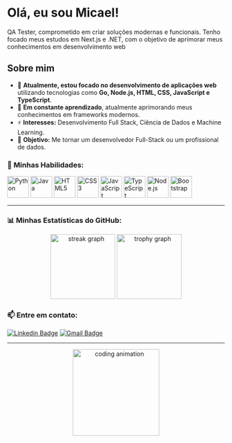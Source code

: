 # Olá, eu sou Micael!
 QA Tester, comprometido em criar soluções modernas e funcionais. Tenho focado meus estudos em Next.js e .NET, com o objetivo de aprimorar meus conhecimentos em desenvolvimento web                                                                                               
 ## Sobre mim
 
- 🔭 **Atualmente, estou focado no desenvolvimento de aplicações web** utilizando tecnologias como **Go, Node.js, HTML, CSS, JavaScript e TypeScript**.
- 🌱 **Em constante aprendizado**, atualmente aprimorando meus conhecimentos em frameworks modernos.
- ⚡ **Interesses:** Desenvolvimento Full Stack, Ciência de Dados e Machine Learning.
- 🎯 **Objetivo:** Me tornar um desenvolvedor Full-Stack ou um profissional de dados.


### 🔧 **Minhas Habilidades:**
<div style="display: inline-block">
  <img src="https://cdn.jsdelivr.net/gh/devicons/devicon/icons/python/python-original-wordmark.svg" height=50 width=50 alt="Python">
  <img src="https://cdn.jsdelivr.net/gh/devicons/devicon/icons/java/java-original-wordmark.svg" height=50 width=50 alt="Java">
  <img src="https://cdn.jsdelivr.net/gh/devicons/devicon/icons/html5/html5-original.svg" height=50 width=50 alt="HTML5">
  <img src="https://cdn.jsdelivr.net/gh/devicons/devicon/icons/css3/css3-original-wordmark.svg" height=50 width=50 alt="CSS3">
  <img src="https://cdn.jsdelivr.net/gh/devicons/devicon/icons/javascript/javascript-original.svg" height=50 width=50 alt="JavaScript">
  <img src="https://cdn.jsdelivr.net/gh/devicons/devicon/icons/typescript/typescript-original.svg" height=50 width=50 alt="TypeScript">
  <img src="https://cdn.jsdelivr.net/gh/devicons/devicon/icons/nodejs/nodejs-original-wordmark.svg" height=50 width=50 alt="Node.js">
  <img src="https://cdn.jsdelivr.net/gh/devicons/devicon/icons/bootstrap/bootstrap-plain-wordmark.svg" height=50 width=50 alt="Bootstrap">
</div>

---

### 📊 **Minhas Estatísticas do GitHub:**
<div align="center">
  <img src="https://streak-stats.demolab.com?user=MIcaelFone&locale=en&mode=daily&theme=dracula&hide_border=false&border_radius=5&order=3" height="150" alt="streak graph"  />
  <img src="https://github-profile-trophy.vercel.app?username=MIcaelFone&theme=dracula&column=-1&row=1&margin-w=8&margin-h=8&no-bg=false&no-frame=false&order=4" height="150" alt="trophy graph"  />
</div>

###

<picture>
  <source media="(prefers-color-scheme: dark)" srcset="https://raw.githubusercontent.com/MicaelFone/MicaelFone/output/pacman-contribution-graph-dark.svg">
  <source media="(prefers-color-scheme: light)" srcset="https://raw.githubusercontent.com/MicaelFone/MicaelFone/output/pacman-contribution-graph.svg">
</picture>
 



### 📫 **Entre em contato:**
[![Linkedin Badge](https://img.shields.io/badge/-MicaelFone-blue?style=flat-square&logo=Linkedin&logoColor=white&link=https://www.linkedin.com/in/micael-fone/)](https://www.linkedin.com/in/micael-fone/) 
[![Gmail Badge](https://img.shields.io/badge/-micaelfone0@gmail.com-c14438?style=flat-square&logo=Gmail&logoColor=white&link=mailto:micaelfone0@gmail.com)](mailto:micaelfone0@gmail.com)


---
 
<div align="center">
  <img src="https://media.giphy.com/media/L1R1tvI9svkIWwpVYr/giphy.gif" height=200 alt="coding animation">
</div>

